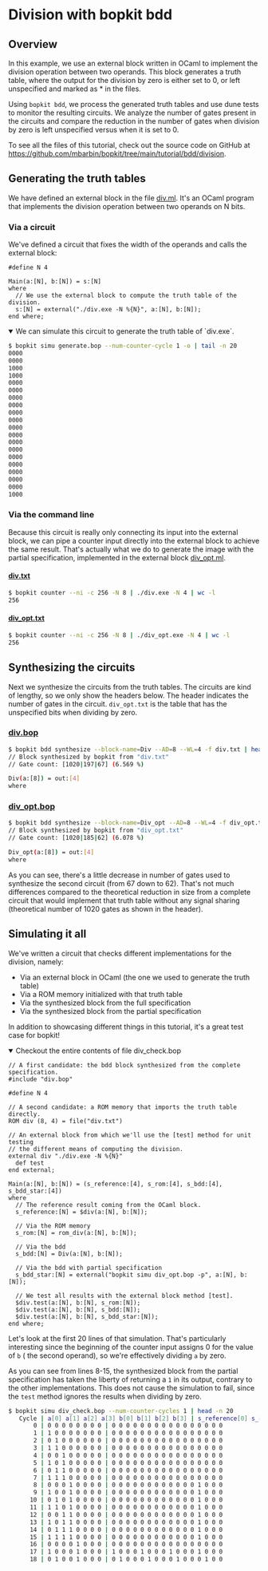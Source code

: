 # Division with bopkit bdd

## Overview

In this example, we use an external block written in OCaml to implement the
division operation between two operands. This block generates a truth table,
where the output for the division by zero is either set to 0, or left
unspecified and marked as * in the files.

Using `bopkit bdd`, we process the generated truth tables and use dune tests to
monitor the resulting circuits. We analyze the number of gates present in the
circuits and compare the reduction in the number of gates when division by zero
is left unspecified versus when it is set to 0.

To see all the files of this tutorial, check out the source code on GitHub at
https://github.com/mbarbin/bopkit/tree/main/tutorial/bdd/division.

## Generating the truth tables

We have defined an external block in the file
[div.ml](https://github.com/mbarbin/bopkit/tree/main/tutorial/bdd/division/div.ml).
It's an OCaml program that implements the division operation between two
operands on N bits.

### Via a circuit

We've defined a circuit that fixes the width of the operands and calls the
external block:

<!-- $MDX file=generate.bop -->
```bopkit
#define N 4

Main(a:[N], b:[N]) = s:[N]
where
  // We use the external block to compute the truth table of the division.
  s:[N] = external("./div.exe -N %{N}", a:[N], b:[N]);
end where;
```

<details open>
<summary>
We can simulate this circuit to generate the truth table of `div.exe`.
</summary>

```sh
$ bopkit simu generate.bop --num-counter-cycle 1 -o | tail -n 20
0000
0000
1000
1000
0000
0000
0000
0000
0000
0000
0000
0000
0000
0000
0000
0000
0000
0000
0000
1000
```

</details>

### Via the command line

Because this circuit is really only connecting its input into the external
block, we can pipe a counter input directly into the external block to achieve
the same result. That's actually what we do to generate the image with the
partial specification, implemented in the external block
[div_opt.ml](https://github.com/mbarbin/bopkit/tree/main/tutorial/bdd/division/div_opt.ml).

#### [div.txt](https://github.com/mbarbin/bopkit/tree/main/tutorial/bdd/division/div.txt)

```sh
$ bopkit counter --ni -c 256 -N 8 | ./div.exe -N 4 | wc -l
256
```

#### [div_opt.txt](https://github.com/mbarbin/bopkit/tree/main/tutorial/bdd/division/div_opt.txt)

```sh
$ bopkit counter --ni -c 256 -N 8 | ./div_opt.exe -N 4 | wc -l
256
```

## Synthesizing the circuits

Next we synthesize the circuits from the truth tables. The circuits are kind of
lengthy, so we only show the headers below. The header indicates the number of
gates in the circuit. `div_opt.txt` is the table that has the unspecified bits
when dividing by zero.

### [div.bop](https://github.com/mbarbin/bopkit/tree/main/tutorial/bdd/division/div.bop)

```sh
$ bopkit bdd synthesize --block-name=Div --AD=8 --WL=4 -f div.txt | head -n 5
// Block synthesized by bopkit from "div.txt"
// Gate count: [1020|197|67] (6.569 %)

Div(a:[8]) = out:[4]
where
```

### [div_opt.bop](https://github.com/mbarbin/bopkit/tree/main/tutorial/bdd/division/div_opt.bop)

```sh
$ bopkit bdd synthesize --block-name=Div_opt --AD=8 --WL=4 -f div_opt.txt | head -n 5
// Block synthesized by bopkit from "div_opt.txt"
// Gate count: [1020|185|62] (6.078 %)

Div_opt(a:[8]) = out:[4]
where
```

As you can see, there's a little decrease in number of gates used to synthesize
the second circuit (from 67 down to 62). That's not much differences compared to
the theoretical reduction in size from a complete circuit that would implement
that truth table without any signal sharing (theoretical number of 1020 gates as
shown in the header).

## Simulating it all

We've written a circuit that checks different implementations for the division, namely:

- Via an external block in OCaml (the one we used to generate the truth table)
- Via a ROM memory initialized with that truth table
- Via the synthesized block from the full specification
- Via the synthesized block from the partial specification

In addition to showcasing different things in this tutorial, it's a great test
case for bopkit!

<details open>
<summary>
Checkout the entire contents of file div_check.bop
</summary>

<!-- $MDX file=div_check.bop -->
```bopkit
// A first candidate: the bdd block synthesized from the complete specification.
#include "div.bop"

#define N 4

// A second candidate: a ROM memory that imports the truth table directly.
ROM div (8, 4) = file("div.txt")

// An external block from which we'll use the [test] method for unit testing
// the different means of computing the division.
external div "./div.exe -N %{N}"
  def test
end external;

Main(a:[N], b:[N]) = (s_reference:[4], s_rom:[4], s_bdd:[4], s_bdd_star:[4])
where
  // The reference result coming from the OCaml block.
  s_reference:[N] = $div(a:[N], b:[N]);

  // Via the ROM memory
  s_rom:[N] = rom_div(a:[N], b:[N]);

  // Via the bdd
  s_bdd:[N] = Div(a:[N], b:[N]);

  // Via the bdd with partial specification
  s_bdd_star:[N] = external("bopkit simu div_opt.bop -p", a:[N], b:[N]);

  // We test all results with the external block method [test].
  $div.test(a:[N], b:[N], s_rom:[N]);
  $div.test(a:[N], b:[N], s_bdd:[N]);
  $div.test(a:[N], b:[N], s_bdd_star:[N]);
end where;
```

</details>

Let's look at the first 20 lines of that simulation. That's particularly
interesting since the beginning of the counter input assigns 0 for the value of
`b` ( the second operand), so we're effectively dividing `a` by zero.

As you can see from lines 8-15, the synthesized block from the partial
specification has taken the liberty of returning a `1` in its output, contrary
to the other implementations. This does not cause the simulation to fail, since
the `test` method ignores the results when dividing by zero.

```sh
$ bopkit simu div_check.bop --num-counter-cycles 1 | head -n 20
   Cycle | a[0] a[1] a[2] a[3] b[0] b[1] b[2] b[3] | s_reference[0] s_reference[1] s_reference[2] s_reference[3] s_rom[0] s_rom[1] s_rom[2] s_rom[3] s_bdd[0] s_bdd[1] s_bdd[2] s_bdd[3] s_bdd_star[0] s_bdd_star[1] s_bdd_star[2] s_bdd_star[3]
       0 | 0 0 0 0 0 0 0 0 | 0 0 0 0 0 0 0 0 0 0 0 0 0 0 0 0
       1 | 1 0 0 0 0 0 0 0 | 0 0 0 0 0 0 0 0 0 0 0 0 0 0 0 0
       2 | 0 1 0 0 0 0 0 0 | 0 0 0 0 0 0 0 0 0 0 0 0 0 0 0 0
       3 | 1 1 0 0 0 0 0 0 | 0 0 0 0 0 0 0 0 0 0 0 0 0 0 0 0
       4 | 0 0 1 0 0 0 0 0 | 0 0 0 0 0 0 0 0 0 0 0 0 0 0 0 0
       5 | 1 0 1 0 0 0 0 0 | 0 0 0 0 0 0 0 0 0 0 0 0 0 0 0 0
       6 | 0 1 1 0 0 0 0 0 | 0 0 0 0 0 0 0 0 0 0 0 0 0 0 0 0
       7 | 1 1 1 0 0 0 0 0 | 0 0 0 0 0 0 0 0 0 0 0 0 0 0 0 0
       8 | 0 0 0 1 0 0 0 0 | 0 0 0 0 0 0 0 0 0 0 0 0 1 0 0 0
       9 | 1 0 0 1 0 0 0 0 | 0 0 0 0 0 0 0 0 0 0 0 0 1 0 0 0
      10 | 0 1 0 1 0 0 0 0 | 0 0 0 0 0 0 0 0 0 0 0 0 1 0 0 0
      11 | 1 1 0 1 0 0 0 0 | 0 0 0 0 0 0 0 0 0 0 0 0 1 0 0 0
      12 | 0 0 1 1 0 0 0 0 | 0 0 0 0 0 0 0 0 0 0 0 0 1 0 0 0
      13 | 1 0 1 1 0 0 0 0 | 0 0 0 0 0 0 0 0 0 0 0 0 1 0 0 0
      14 | 0 1 1 1 0 0 0 0 | 0 0 0 0 0 0 0 0 0 0 0 0 1 0 0 0
      15 | 1 1 1 1 0 0 0 0 | 0 0 0 0 0 0 0 0 0 0 0 0 1 0 0 0
      16 | 0 0 0 0 1 0 0 0 | 0 0 0 0 0 0 0 0 0 0 0 0 0 0 0 0
      17 | 1 0 0 0 1 0 0 0 | 1 0 0 0 1 0 0 0 1 0 0 0 1 0 0 0
      18 | 0 1 0 0 1 0 0 0 | 0 1 0 0 0 1 0 0 0 1 0 0 0 1 0 0
```
